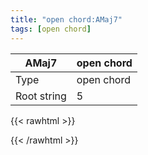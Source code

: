 ```yaml
---
title: "open chord:AMaj7"
tags: [open chord]
---
```


|AMaj7|open chord|
|---|---|
|Type|open chord|
|Root string|5|
{{< rawhtml >}}
<div class="container"></div>
<script>
const selector = '#container';
const chord = new ChordBox(selector);
chord.draw((new String("X02120")));
</script>
{{< /rawhtml >}}
